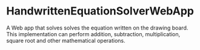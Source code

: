 # HandwrittenEquationSolverWebApp
A Web app that solves solves the equation written on the drawing board. This implementation can perform addition, subtraction, multiplication, square root and other mathematical operations.
